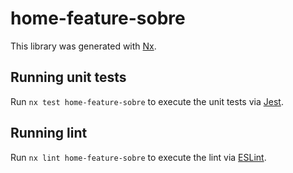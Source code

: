 # home-feature-sobre

This library was generated with [Nx](https://nx.dev).

## Running unit tests

Run `nx test home-feature-sobre` to execute the unit tests via [Jest](https://jestjs.io).

## Running lint

Run `nx lint home-feature-sobre` to execute the lint via [ESLint](https://eslint.org/).
